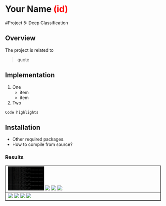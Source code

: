 # Your Name <span style="color:red">(id)</span>

#Project 5: Deep Classification

## Overview
The project is related to 
> quote


## Implementation
1. One
	* item
	* item
2. Two

```
Code highlights
```

## Installation
* Other required packages.
* How to compile from source?

### Results

<table border=1>
<tr>
<td>
<img src="result.png" width="24%"/>
<img src="placeholder.jpg"  width="24%"/>
<img src="placeholder.jpg" width="24%"/>
<img src="placeholder.jpg" width="24%"/>
</td>
</tr>

<tr>
<td>
<img src="placeholder.jpg" width="24%"/>
<img src="placeholder.jpg"  width="24%"/>
<img src="placeholder.jpg" width="24%"/>
<img src="placeholder.jpg" width="24%"/>
</td>
</tr>

</table>



